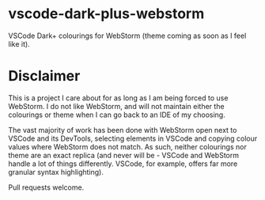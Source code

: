 # vscode-dark-plus-webstorm
VSCode Dark+ colourings for WebStorm (theme coming as soon as I feel like it).

# Disclaimer
This is a project I care about for as long as I am being forced to use WebStorm. I do not like WebStorm, and will not maintain either the colourings or theme when I can go back to an IDE of my choosing.

The vast majority of work has been done with WebStorm open next to VSCode and its DevTools, selecting elements in VSCode and copying colour values where WebStorm does not match. As such, neither colourings nor theme are an exact replica (and never will be - VSCode and WebStorm handle a lot of things differently. VSCode, for example, offers far more granular syntax highlighting).

Pull requests welcome.
